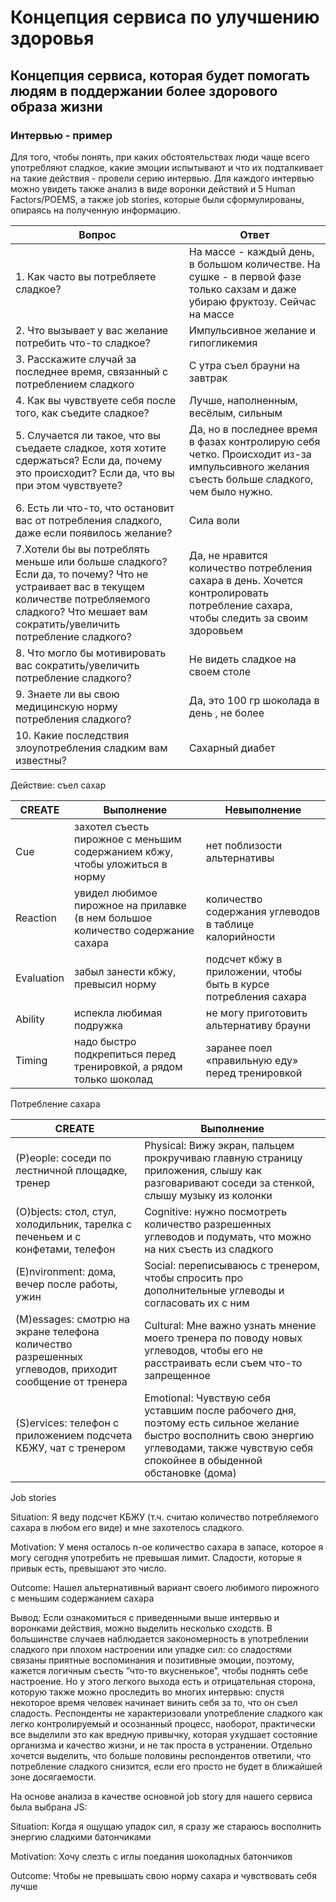 # Концепция сервиса по улучшению здоровья

## Концепция сервиса, которая будет помогать людям в поддержании более здорового образа жизни

### Интервью - пример

Для того, чтобы понять, при каких обстоятельствах люди чаще всего употребляют сладкое, какие эмоции испытывают и что их подталкивает на такие действия -  провели серию интервью. Для каждого интервью можно увидеть также анализ в виде воронки действий и 5 Human Factors/POEMS, а также job stories, которые были сформулированы, опираясь на полученную информацию.

| Вопрос        | Ответ              | 
| ------------- |------------------|
| 1. Как часто вы потребляете сладкое?  | На массе - каждый день, в большом количестве. На сушке - в первой фазе только сахзам и даже убираю фруктозу. Сейчас на массе |
| 2. Что вызывает у вас желание потребить что-то сладкое?   | Импульсивное желание и гипогликемия
| 3. Расскажите случай за последнее время, связанный с потреблением сладкого | С утра съел брауни на завтрак
| 4. Как вы чувствуете себя после того, как съедите сладкое?  | Лучше, наполненным, весёлым, сильным        |
| 5. Случается ли такое, что вы съедаете сладкое, хотя хотите сдержаться? Если да, почему это происходит? Если да, что вы при этом чувствуете?| Да, но в последнее время в фазах контролирую себя четко. Происходит из-за импульсивного желания съесть больше сладкого, чем было нужно.
| 6. Есть ли что-то, что остановит вас от потребления сладкого, даже если появилось желание? | Сила воли
| 7.Хотели бы вы потреблять меньше или больше сладкого? Если да, то почему? Что не устраивает вас в текущем количестве потребляемого сладкого? Что мешает вам сократить/увеличить потребление сладкого? | Да, не нравится количество потребления сахара в день. Хочется контролировать потребление сахара, чтобы следить за своим здоровьем
| 8. Что могло бы мотивировать вас сократить/увеличить потребление сладкого? | Не видеть сладкое на своем столе
| 9. Знаете ли вы свою медицинскую норму потребления сладкого?| Да, это 100 гр шоколада в день , не более
| 10. Какие последствия злоупотребления сладким вам известны?| Сахарный диабет

Действие: съел сахар

| CREATE       | Выполнение        | Невыполнение
| ------------- |------------------|------------------|
|Cue |захотел съесть пирожное с меньшим содержанием кбжу, чтобы уложиться в норму |нет поблизости альтернативы 
|Reaction |увидел любимое пирожное на прилавке (в нем большое количество содержание сахара |количество содержания углеводов в таблице калорийности
|Evaluation |забыл занести кбжу, превысил норму |подсчет кбжу в приложении, чтобы быть в курсе потребления сахара
|Ability |испекла любимая подружка | не могу приготовить альтернативу брауни
|Timing |надо быстро подкрепиться перед тренировкой, а рядом только шоколад |заранее поел «правильную еду» перед тренировкой 

Потребление сахара

| CREATE       | Выполнение |
| ------------- | ------------- |
|(P)eople: соседи по лестничной площадке, тренер |Physical: Вижу экран, пальцем прокручиваю главную страницу приложения, слышу как разговаривают соседи за стенкой, слышу музыку из колонки
|(O)bjects: стол, стул, холодильник, тарелка с печеньем и с конфетами, телефон | Cognitive: нужно посмотреть количество разрешенных углеводов и подумать, что можно на них съесть из сладкого
|(E)nvironment: дома, вечер после работы, ужин | Social: переписываюсь с тренером, чтобы спросить про дополнительные углеводы и согласовать их с ним
|(M)essages: смотрю на экране телефона количество разрешенных углеводов, приходит сообщение от тренера |Cultural: Мне важно узнать мнение моего тренера по поводу новых углеводов, чтобы его не расстраивать если съем что-то запрещенное
|(S)ervices: телефон с приложением подсчета КБЖУ, чат с тренером | Emotional: Чувствую себя уставшим после рабочего дня, поэтому есть сильное желание быстро восполнить свою энергию углеводами, также чувствую себя спокойнее в обыденной обстановке (дома)

Job stories

Situation: Я веду подсчет КБЖУ (т.ч. считаю количество потребляемого сахара в любом его виде) и мне захотелось сладкого.

Motivation: У меня осталось n-ое количество сахара в запасе, которое я могу сегодня употребить не превышая лимит. Сладости, которые я привык есть, превышают это число.

Outcome: Нашел альтернативный вариант своего любимого пирожного с меньшим содержанием сахара

Вывод: Если ознакомиться с приведенными выше интервью и воронками действия, можно выделить несколько сходств. В большинстве случаев наблюдается закономерность в употреблении сладкого при плохом настроении или упадке сил: со сладостями связаны приятные воспоминания и позитивные эмоции, поэтому, кажется логичным съесть “что-то вкусненькое”, чтобы поднять себе настроение. Но у этого легкого выхода есть и отрицательная сторона, которую также можно проследить во многих интервью: спустя некоторое время человек начинает винить себя за то, что он съел сладость. Респонденты не характеризовали употребление сладкого как легко контролируемый и осознанный процесс, наоборот, практически все выделили это как вредную привычку, которая ухудшает состояние организма и качество жизни, и не так проста в устранении.
Отдельно хочется выделить, что больше половины респондентов ответили, что потребление сладкого снизится, если его просто не будет в ближайшей зоне досягаемости.

На основе анализа в качестве основной job story для нашего сервиса была выбрана JS:
 
Situation: Когда я ощущаю упадок сил, я сразу же стараюсь восполнить энергию сладкими батончиками

Motivation: Хочу слезть с иглы поедания шоколадных батончиков

Outcome: Чтобы не превышать свою норму сахара и чувствовать себя лучше
